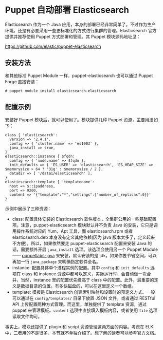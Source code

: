 # Puppet 自动部署 Elasticsearch

Elasticsearch 作为一个 Java 应用，本身的部署已经非常简单了。不过作为生产环境，还是有必要采用一些更标准化的方式进行集群的管理。Elasticsearch 官方提供并推荐使用 Puppet 方式部署和管理。其 Puppet 模块源码地址见：

<https://github.com/elastic/puppet-elasticsearch>

## 安装方法

和其他标准 Puppet Module 一样，puppet-elasticsearch 也可以通过 Puppet Forge 直接安装：

```
# puppet module install elasticsearch-elasticsearch
```

## 配置示例

安装好 Puppet 模块后，就可以使用了。模块提供几种 Puppet 资源，主要用法如下：

```
class { 'elasticsearch':
  version => '2.4.1',
  config => { 'cluster.name' => 'es1003' },
  java_install => true,
}
elasticsearch::instance { $fqdn:
  config => { 'node.name' => $fqdn },
  init_defaults => { 'ES_USER' => 'elasticsearch', 'ES_HEAP_SIZE' => $memorysize > 64 ? '31g' : $memorysize / 2 },
  datadir => [ '/data1/elasticsearch' ],
}
elasticsearch::template { 'templatename':
  host => $::ipaddress,
  port => 9200,
  content => '{"template":"*","settings":{"number_of_replicas":0}}'
}
```

示例中展示了三种资源：

* class: 配置具体安装的 Elasticsearch 软件版本，全集群公用的一些基础配置项。注意，puppet-elasticsearch 模块默认并不负责 Java 的安装，它只是调用操作系统对应的 Yum，Apt 工具，而 elasticsearch.rpm 或者 elasticsearch.deb 本身没有定义其他依赖(因为 java 版本太多了，定义起来不方便)。所以，如果依然要走 puppet-elasticsearch 配置来安装 Java 的话，需要额外开启 `java_install` 选项。该选项会使用另一个 Puppet Module —— [puppetlabs-java](https://forge.puppetlabs.com/puppetlabs/java) 来安装，默认安装的是 jdk。如果你要节省空间，可以再加一行 `java_package` 来明确指定软件全名。
* instance: 配置具体单个进程实例的配置。其中 `config` 和 `init_defaults` 选项在 class 和 instance 资源中都可以定义，实际运行时，会自动做一次合并，当然，instance 里的配置优先级高于 class 中的配置。此外，最重要的定义是数据目录的位置。有多快磁盘的，可以在这里定义一个数组。
* template: 模板是 Elasticsearch 创建索引映射和设置时的预定义方式。一般可以通过在 `config/templates/` 目录下放置 JSON 文件，或者通过 RESTful API 上传配置两种方式管理。而这里，单独提供了 template 资源，通过 puppet 来管理模板。`content` 选项中直接填入模板内容，或者使用 `file` 选项读取文件均可。

事实上，模块还提供了 plugin 和 script 资源管理这两方面的内容。考虑在 ELK 中，二者用的不是很多，本节就不单独介绍了。想了解的读者可以参考官方文档。
